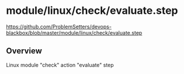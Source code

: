 # module/linux/check/evaluate.step

https://github.com/ProblemSetters/devops-blackbox/blob/master/module/linux/check/evaluate.step

## Overview

Linux module "check" action "evaluate" step



